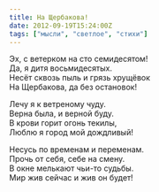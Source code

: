 ```yaml
---
title: На Щербакова!
date: 2012-09-19T15:24:00Z
tags: ["мысли", "светлое", "стихи"]
---
```


Эх, с ветерком на сто семидесятом!  
Да, я дитя восьмидесятых.  
Несёт сквозь пыль и грязь хрущёвок  
На Щербакова, да без остановок!  

Лечу я к ветреному чуду.  
Верна была, и верной буду.  
В крови горит огонь текилы,  
Люблю я город мой дождливый!  

Несусь по временам и переменам.  
Прочь от себя, себе на смену.  
В окне мелькают чьи-то судьбы.  
Мир жив сейчас и жив он будет!  
